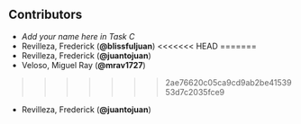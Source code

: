 ## Contributors
- _Add your name here in Task C_
- Revilleza, Frederick (**@blissfuljuan**)
<<<<<<< HEAD
=======
- Revilleza, Frederick (**@juantojuan**)
- Veloso, Miguel Ray (**@mrav1727**)
>>>>>>> 2ae76620c05ca9cd9ab2be4153953d7c2035fce9
- Revilleza, Frederick (**@juantojuan**)
